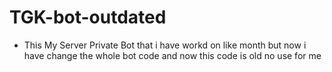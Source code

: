 # TGK-bot-outdated
+ This My Server Private Bot that i have workd on like month but now i have change the whole bot code and now this code is old no use for me 
